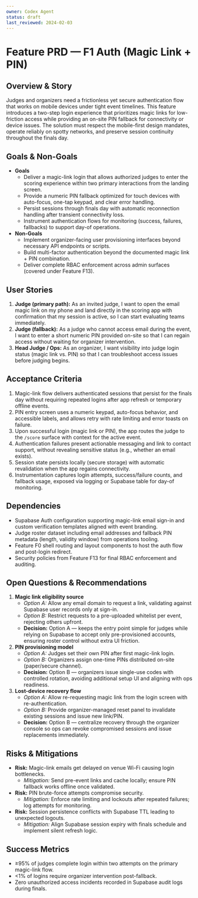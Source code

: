 ```yaml
---
owner: Codex Agent
status: draft
last_reviewed: 2024-02-03
---
```


# Feature PRD — F1 Auth (Magic Link + PIN)

## Overview & Story
Judges and organizers need a frictionless yet secure authentication flow that works on mobile devices under tight event timelines. This feature introduces a two-step login experience that prioritizes magic links for low-friction access while providing an on-site PIN fallback for connectivity or device issues. The solution must respect the mobile-first design mandates, operate reliably on spotty networks, and preserve session continuity throughout the finals day.

## Goals & Non-Goals
- **Goals**
  - Deliver a magic-link login that allows authorized judges to enter the scoring experience within two primary interactions from the landing screen.
  - Provide a numeric PIN fallback optimized for touch devices with auto-focus, one-tap keypad, and clear error handling.
  - Persist sessions through finals day with automatic reconnection handling after transient connectivity loss.
  - Instrument authentication flows for monitoring (success, failures, fallbacks) to support day-of operations.
- **Non-Goals**
  - Implement organizer-facing user provisioning interfaces beyond necessary API endpoints or scripts.
  - Build multi-factor authentication beyond the documented magic link + PIN combination.
  - Deliver complete RBAC enforcement across admin surfaces (covered under Feature F13).

## User Stories
1. **Judge (primary path):** As an invited judge, I want to open the email magic link on my phone and land directly in the scoring app with confirmation that my session is active, so I can start evaluating teams immediately.
2. **Judge (fallback):** As a judge who cannot access email during the event, I want to enter a short numeric PIN provided on-site so that I can regain access without waiting for organizer intervention.
3. **Head Judge / Ops:** As an organizer, I want visibility into judge login status (magic link vs. PIN) so that I can troubleshoot access issues before judging begins.

## Acceptance Criteria
1. Magic-link flow delivers authenticated sessions that persist for the finals day without requiring repeated logins after app refresh or temporary offline events.
2. PIN entry screen uses a numeric keypad, auto-focus behavior, and accessible labels, and allows retry with rate limiting and error toasts on failure.
3. Upon successful login (magic link or PIN), the app routes the judge to the `/score` surface with context for the active event.
4. Authentication failures present actionable messaging and link to contact support, without revealing sensitive status (e.g., whether an email exists).
5. Session state persists locally (secure storage) with automatic revalidation when the app regains connectivity.
6. Instrumentation captures login attempts, success/failure counts, and fallback usage, exposed via logging or Supabase table for day-of monitoring.

## Dependencies
- Supabase Auth configuration supporting magic-link email sign-in and custom verification templates aligned with event branding.
- Judge roster dataset including email addresses and fallback PIN metadata (length, validity window) from operations tooling.
- Feature F0 shell routing and layout components to host the auth flow and post-login redirect.
- Security policies from Feature F13 for final RBAC enforcement and auditing.

## Open Questions & Recommendations
1. **Magic link eligibility source**
   - *Option A:* Allow any email domain to request a link, validating against Supabase user records only at sign-in.
   - *Option B:* Restrict requests to a pre-uploaded whitelist per event, rejecting others upfront.
   - **Decision:** Option A — keeps the entry point simple for judges while relying on Supabase to accept only pre-provisioned accounts, ensuring roster control without extra UI friction.
2. **PIN provisioning model**
   - *Option A:* Judges set their own PIN after first magic-link login.
   - *Option B:* Organizers assign one-time PINs distributed on-site (paper/secure channel).
   - **Decision:** Option B — organizers issue single-use codes with controlled rotation, avoiding additional setup UI and aligning with ops readiness.
3. **Lost-device recovery flow**
   - *Option A:* Allow re-requesting magic link from the login screen with re-authentication.
   - *Option B:* Provide organizer-managed reset panel to invalidate existing sessions and issue new link/PIN.
   - **Decision:** Option B — centralize recovery through the organizer console so ops can revoke compromised sessions and issue replacements immediately.

## Risks & Mitigations
- **Risk:** Magic-link emails get delayed on venue Wi-Fi causing login bottlenecks.
  - *Mitigation:* Send pre-event links and cache locally; ensure PIN fallback works offline once validated.
- **Risk:** PIN brute-force attempts compromise security.
  - *Mitigation:* Enforce rate limiting and lockouts after repeated failures; log attempts for monitoring.
- **Risk:** Session persistence conflicts with Supabase TTL leading to unexpected logouts.
  - *Mitigation:* Align Supabase session expiry with finals schedule and implement silent refresh logic.

## Success Metrics
- ≥95% of judges complete login within two attempts on the primary magic-link flow.
- <1% of logins require organizer intervention post-fallback.
- Zero unauthorized access incidents recorded in Supabase audit logs during finals.

